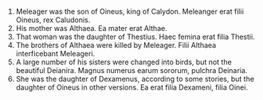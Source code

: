 1. Meleager was the son of Oineus, king of Calydon. Meleanger erat filii Oineus, rex Caludonis. 
2. His mother was Althaea.  Ea mater erat Althae. 
3. That woman was the daughter of Thestius. Haec femina erat filia Thestii. 
4. The brothers of Althaea were killed by Meleager.  Filii Althaea interficebant Meleageri. 
5. A large number of his sisters were changed into birds, but not the beautiful Deianira. Magnus numerus earum sororum, pulchra Deinaria. 
6. She was the daughter of Dexamenus, according to some stories, but the daughter of Oineus in other versions. Ea erat filia Dexameni, filia Oinei. 
